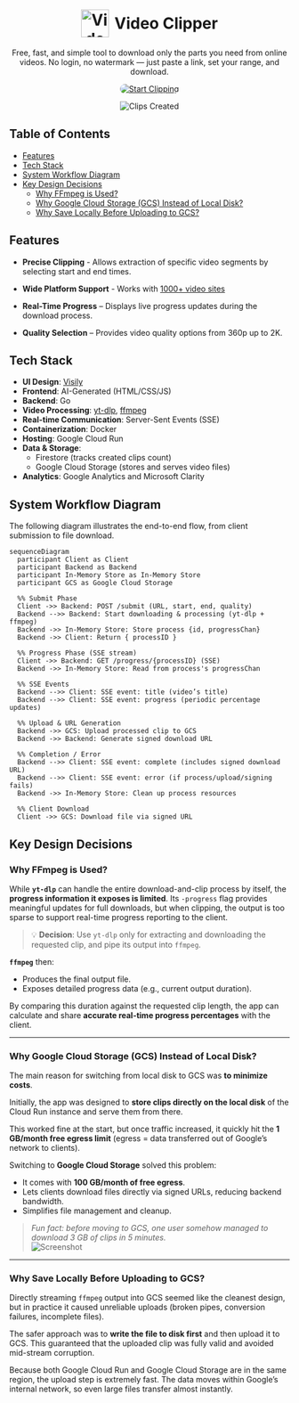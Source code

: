 <h1 align="center" style="display: flex; justify-content: center; align-items: center; gap: 10px;">
  <img src="https://res.cloudinary.com/ddozq3vu5/image/upload/v1756842129/icon_hgyps0.png" 
       alt="Video Clipper Logo" 
       width="50" 
       style="vertical-align: middle;" />
  Video Clipper
</h1>


<p align="center">
  Free, fast, and simple tool to download only the parts you need from online videos.  
  No login, no watermark — just paste a link, set your range, and download.
</p>

<p align="center">
  <a href="https://videoclipper.online">
    <img src="https://img.shields.io/badge/Start%20Clipping-%236f42c1?style=for-the-badge&logo=rocket&logoColor=white&labelColor=2c2f33" alt="Start Clipping" style="border-radius: 30px;"/>
  </a>
</p>

<p align="center">
  <img 
    src="https://img.shields.io/endpoint?url=https%3A%2F%2Fvideoclipper.online%2Fstats%2Fclips" 
    alt="Clips Created" 
  />
</p>

## Table of Contents
- [Features](#features)
- [Tech Stack](#tech-stack)
- [System Workflow Diagram](#system-workflow-diagram)
- [Key Design Decisions](#key-design-decisions)
  - [Why FFmpeg is Used?](#why-ffmpeg-is-used)
  - [Why Google Cloud Storage (GCS) Instead of Local Disk?](#why-google-cloud-storage-gcs-instead-of-local-disk)
  - [Why Save Locally Before Uploading to GCS?](#why-save-locally-before-uploading-to-gcs)


## Features
- **Precise Clipping** -  Allows extraction of specific video segments by selecting start and end times.

- **Wide Platform Support** - Works with [1000+ video sites](https://github.com/yt-dlp/yt-dlp/blob/master/supportedsites.md)

- **Real-Time Progress** –  Displays live progress updates during the download process.  

- **Quality Selection** – Provides video quality options from 360p up to 2K.  


## Tech Stack

- **UI Design**: [Visily](https://www.visily.ai/)
- **Frontend**: AI-Generated (HTML/CSS/JS)
- **Backend**: Go
- **Video Processing**: [yt-dlp](https://github.com/yt-dlp/yt-dlp), [ffmpeg](https://ffmpeg.org/)
- **Real-time Communication**: Server-Sent Events (SSE)
- **Containerization**: Docker
- **Hosting**: Google Cloud Run
- **Data & Storage**:
  - Firestore (tracks created clips count)
  - Google Cloud Storage (stores and serves video files)
- **Analytics**: Google Analytics and Microsoft Clarity


## System Workflow Diagram

The following diagram illustrates the end-to-end flow, from client submission to file download.


```mermaid
sequenceDiagram
  participant Client as Client
  participant Backend as Backend
  participant In-Memory Store as In-Memory Store
  participant GCS as Google Cloud Storage

  %% Submit Phase
  Client ->> Backend: POST /submit (URL, start, end, quality)
  Backend -->> Backend: Start downloading & processing (yt-dlp + ffmpeg)
  Backend ->> In-Memory Store: Store process {id, progressChan}
  Backend ->> Client: Return { processID }

  %% Progress Phase (SSE stream)
  Client ->> Backend: GET /progress/{processID} (SSE)
  Backend ->> In-Memory Store: Read from process's progressChan

  %% SSE Events
  Backend -->> Client: SSE event: title (video’s title)
  Backend -->> Client: SSE event: progress (periodic percentage updates)

  %% Upload & URL Generation
  Backend ->> GCS: Upload processed clip to GCS
  Backend ->> Backend: Generate signed download URL

  %% Completion / Error
  Backend -->> Client: SSE event: complete (includes signed download URL)
  Backend -->> Client: SSE event: error (if process/upload/signing fails)
  Backend ->> In-Memory Store: Clean up process resources

  %% Client Download
  Client ->> GCS: Download file via signed URL

```
## Key Design Decisions

### Why FFmpeg is Used?

While **`yt-dlp`** can handle the entire download-and-clip process by itself, the **progress information it exposes is limited**. Its `-progress` flag provides meaningful updates for full downloads, but when clipping, the output is too sparse to support real-time progress reporting to the client.  

> 💡 **Decision**: Use `yt-dlp` only for extracting and downloading the requested clip, and pipe its output into `ffmpeg`.

**`ffmpeg`** then:  
- Produces the final output file.  
- Exposes detailed progress data (e.g., current output duration).  

By comparing this duration against the requested clip length, the app can calculate and share **accurate real-time progress percentages** with the client.  

---

### Why Google Cloud Storage (GCS) Instead of Local Disk?

The main reason for switching from local disk to GCS was **to minimize costs**.  

Initially, the app was designed to **store clips directly on the local disk** of the Cloud Run instance and serve them from there. 

This worked fine at the start, but once traffic increased, it quickly hit the **1 GB/month free egress limit** (egress = data transferred out of Google’s network to clients). 

Switching to **Google Cloud Storage** solved this problem:  
- It comes with **100 GB/month of free egress**.  
- Lets clients download files directly via signed URLs, reducing backend bandwidth.  
- Simplifies file management and cleanup.

> *Fun fact: before moving to GCS, one user somehow managed to download 3 GB of clips in 5 minutes.*    
![Screenshot](https://res.cloudinary.com/ddozq3vu5/image/upload/v1757452871/brave_screenshot_console.cloud.google.com_ka9q7o.png)


---

### Why Save Locally Before Uploading to GCS?

Directly streaming `ffmpeg` output into GCS seemed like the cleanest design, but in practice it caused unreliable uploads (broken pipes, conversion failures, incomplete files).

The safer approach was to **write the file to disk first** and then upload it to GCS. This guaranteed that the uploaded clip was fully valid and avoided mid-stream corruption.

Because both Google Cloud Run and Google Cloud Storage are in the same region, the upload step is extremely fast. The data moves within Google’s internal network, so even large files transfer almost instantly.



